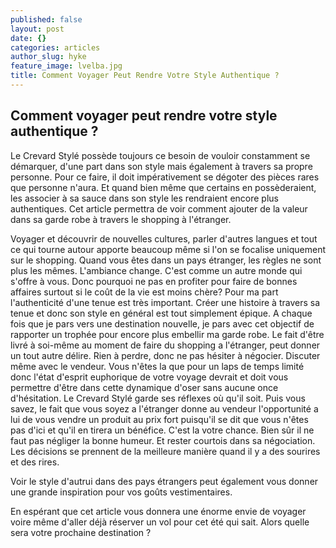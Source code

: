 ```yaml
---
published: false
layout: post
date: {}
categories: articles
author_slug: hyke
feature_image: lvelba.jpg
title: Comment Voyager Peut Rendre Votre Style Authentique ?
---
```

## Comment voyager peut rendre votre style authentique ?

Le Crevard Stylé possède toujours ce besoin de vouloir constamment se démarquer, d'une part dans son style mais également à travers sa propre personne. Pour ce faire, il doit impérativement se dégoter des pièces rares que personne n'aura. Et quand bien même que certains en possèderaient, les associer à sa sauce dans son style les rendraient encore plus authentiques. Cet article permettra de voir comment ajouter de la valeur dans sa garde robe à travers le shopping à l'étranger.

Voyager et découvrir de nouvelles cultures, parler d'autres langues et tout ce qui tourne autour apporte beaucoup même si l'on se focalise uniquement sur le shopping. Quand vous êtes dans un pays étranger, les règles ne sont plus les mêmes. L'ambiance change. C'est comme un autre monde qui s'offre à vous. Donc pourquoi ne pas en profiter pour faire de bonnes affaires surtout si le coût de la vie est moins chère?
Pour ma part l'authenticité d'une tenue est très important. Créer une histoire à travers sa tenue et donc son style en général est tout simplement épique. A chaque fois que je pars vers une destination nouvelle, je pars avec cet objectif de rapporter un trophée pour encore plus embellir ma garde robe.
Le fait d'être livré à soi-même au moment de faire du shopping a l'étranger, peut donner un tout autre délire. Rien à perdre, donc ne pas hésiter à négocier. Discuter même avec le vendeur. Vous n'êtes la que pour un laps de temps limité donc l'état d'esprit euphorique de votre voyage devrait et doit vous permettre d'être dans cette dynamique d'oser sans aucune once d'hésitation. Le Crevard Stylé garde ses réflexes où qu'il soit.
Puis vous savez, le fait que vous soyez a l'étranger donne au vendeur l'opportunité a lui de vous vendre un produit au prix fort puisqu'il se dit que vous n'êtes pas d'ici et qu'il en tirera un bénéfice. C'est la votre chance. Bien sûr il ne faut pas négliger la bonne humeur. Et rester courtois dans sa négociation. Les décisions se prennent de la meilleure manière quand il y a des sourires et des rires.

Voir le style d'autrui dans des pays étrangers peut également vous donner une grande inspiration pour vos goûts vestimentaires.

En espérant que cet article vous donnera une énorme envie de voyager voire même d'aller déjà réserver un vol pour cet été qui sait.
Alors quelle sera votre prochaine destination ?
